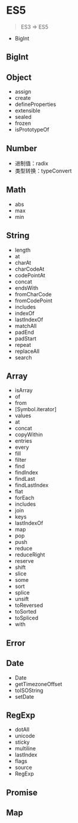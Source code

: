# ES5

> ES3 => ES5
- BigInt

## BigInt

## Object
- assign
- create
- defineProperties
- extensible
- sealed
- frozen
- isPrototypeOf

## Number
- 进制值：radix
- 类型转换：typeConvert

## Math
- abs
- max
- min

## String
- length
- at
- charAt
- charCodeAt
- codePointAt
- concat
- endsWith
- fromCharCode
- fromCodePoint
- includes
- indexOf
- lastIndexOf
- matchAll
- padEnd
- padStart
- repeat
- replaceAll
- search

## Array
- isArray
- of
- from
- [Symbol.iterator]
- values
- at
- concat
- copyWithin
- entries
- every
- fill
- filter
- find
- findIndex
- findLast
- findLastIndex
- flat
- forEach
- includes
- join
- keys
- lastIndexOf
- map
- pop
- push
- reduce
- reduceRight
- reserve
- shift
- slice
- some
- sort
- splice
- unsift
- toReversed
- toSorted
- toSpliced
- with

## Error
## Date
- Date
- getTimezoneOffset
- toISOString
- setDate

## RegExp
- dotAll
- unicode
- sticky
- multiline
- lastIndex
- flags
- source
- RegExp

## Promise
## Map
